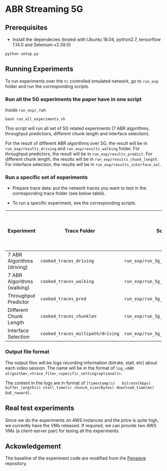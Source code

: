 # ABR Streaming 5G


## Prerequisites 
* Install the dependecies (tested with Ubuntu 18.04, python2.7, tensorflow 1.14.0 and Selenium v2.39.0)
```
python setup.py
```

## Running Experiments

To run experiments over the `tc` controlled emulated network, go to `run_exp` folder and run the corresponding scripts.

### Run all the 5G experiments the paper have in one script

Inside `run_exp/`, run
```
bash run_all_experiments.sh
```

This script will run all set of 5G related experiments (7 ABR algorithms, throughput predictiors, different chunk length and interface selection).

For the result of different ABR algorithms over 5G, the result will be in `run_exp/results_driving` and `run_exp/results_walking` folder. For throughput predictors, the result will be in `run_exp/results_predict`. For different chunk length, the results will be in `run_exp/results_chunk_length`. For interface selection, the results will be in `run_exp/results_interface_sel`.

### Run a specific set of experiments

- Prepare trace data: put the network traces you want to test in the corresponding trace folder (see below table).

- To run a specific experiment, see the corresponding scripts.


| Experiment  | Trace Folder | Script | Output Directory | Expected Finish Time (Hours) | Expected Finish Time - Sampled Set (Hours) |
| ----------- | ----------- | ----------- | ----------- | ----------- | ----------- |
| 7 ABR Algorithms (driving)   | `cooked_traces_driving`  |  `run_exp/run_5g_driving.sh`  |  `run_exp/results_driving`| 19 | 5.5 |
| 7 ABR Algorithms (walking)   | `cooked_traces_walking`  | `run_exp/run_5g_driving.sh`    |  `run_exp/results_walking`| 31 | 1.5 |
| Throughput Predictor   | `cooked_traces_pred`  | `run_exp/run_5g_predict.sh`    |  `run_exp/results_predict`| 1 | 1 |
| Different Chunk Length   | `cooked_traces_chunklen`  | `run_exp/run_5g_chunklen.sh`    |  `run_exp/results_chunklen`| 5 | 1 |
| Interface Selection   | `cooked_traces_multipath/driving`  | `run_exp/run_5g_interface_sel.sh`    |  `run_exp/results_interface_sel`| 5 | 2 |

### Output file format
The output files will be logs recording information (bitrate, stall, etc) about each video session. The name will be in the format of `log_<ABR alrgoithm>_<trace_file>_<specific_setting(optional)>`. 

The content in the logs are in format of `[timestamp(s)   bitrate(kbps) buffer_length(s) stall_time(s) chunck_size(Bytes) download_time(ms) QoE_reward]`.

## Real test experiments

Since we do the experiments on AWS instances and the price is quite high, we currently have the VMs released. If required, we can provide two AWS VMs (a client-server pair) for tesing all the experiments.



## Ackowledgement 

The baseline of the experiment code are modified from the [Pensieve](http://web.mit.edu/pensieve/) repository. 